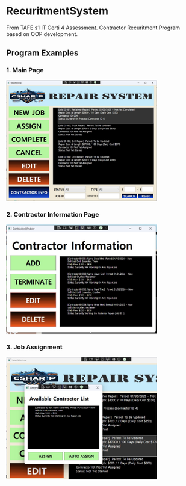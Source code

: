 # RecuritmentSystem
From TAFE s1 IT Certi 4 Assessment. Contractor Recuritment Program based on OOP development.

## Program Examples
### 1. Main Page
<img src="./WorkingExamples/main.jpg" alt="main_page" width="400">
<br>

### 2. Contractor Information Page
<img src="./WorkingExamples/contractor_inf.jpg" alt="contractor_information" width="400">
<br>

### 3. Job Assignment
<img src="./WorkingExamples/job_assign.jpg" alt="job_assign" width="400">
<br>
